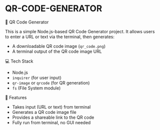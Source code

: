 # QR-CODE-GENERATOR

🔳 QR Code Generator

This is a simple Node.js-based QR Code Generator project. It allows users to enter a URL or text via the terminal, then generates:
- A downloadable QR code image (`qr_code.png`)
- A terminal output of the QR code image URL

 💻 Tech Stack
- Node.js
- `inquirer` (for user input)
- `qr-image` or `qrcode` (for QR generation)
- `fs` (File System module)

 🚀 Features
- Takes input (URL or text) from terminal
- Generates a QR code image file
- Provides a shareable link to the QR code
- Fully run from terminal, no GUI needed
